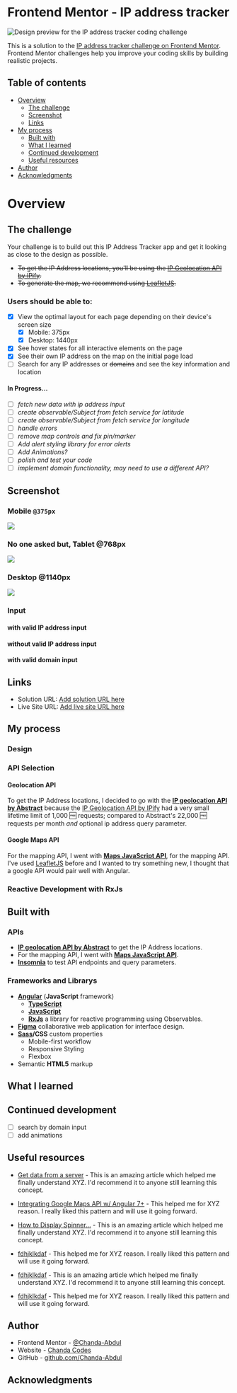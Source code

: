 # Frontend Mentor - IP address tracker

![Design preview for the IP address tracker coding challenge](/src/assets/design/desktop-preview.jpg)

This is a solution to the [IP address tracker challenge on Frontend Mentor](https://www.frontendmentor.io/challenges/ip-address-tracker-I8-0yYAH0). Frontend Mentor challenges help you improve your coding skills by building realistic projects. 

## Table of contents

- [Overview](#overview)
  - [The challenge](#the-challenge)
  - [Screenshot](#screenshot)
  - [Links](#links)
- [My process](#my-process)
  - [Built with](#built-with)
  - [What I learned](#what-i-learned)
  - [Continued development](#continued-development)
  - [Useful resources](#useful-resources)
- [Author](#author)
- [Acknowledgments](#acknowledgments)


# Overview

## The challenge

Your challenge is to build out this IP Address Tracker app and get it looking as close to the design as possible. 
* <s>To get the IP Address locations, you'll be using the [IP Geolocation API by IPify](https://geo.ipify.org/). 
* To generate the map, we recommend using [LeafletJS](https://leafletjs.com/).</s>


### Users should be able to:

- [x] View the optimal layout for each page depending on their device's screen size
  - [x] Mobile: 375px
  - [x] Desktop: 1440px
- [x] See hover states for all interactive elements on the page
- [x] See their own IP address on the map on the initial page load
- [ ] Search for any IP addresses or <s>domains</s> and see the key information and location

#### In Progress...

  - [ ] <i>fetch new data with ip address input
  - [ ] create observable/Subject from fetch service for latitude
  - [ ] create observable/Subject from fetch service for longitude
  - [ ] handle errors
  - [ ] remove map controls and fix pin/marker
  - [ ] Add alert styling library for error alerts 
  - [ ] Add Animations?
  - [ ] polish and test your code
  - [ ] implement domain functionality, may need to use a different API?
  </i>


<!--   -->
<!--  -->
<!--  -->
<!---->
<!--   -->
 <!-- -->
<!--  -->




## Screenshot

### Mobile `@375px`
<img src="./src/assets/screens/mobile.png"/>


### No one asked but, Tablet @768px
<img src="./src/assets/screens/tablet.png"/>


### Desktop @1140px
<img src="./src/assets/screens/desktop.png"/>


### Input
#### with valid IP address input
#### without valid IP address input
#### with valid domain input

## Links

- Solution URL: [Add solution URL here](https://your-solution-url.com)
- Live Site URL: [Add live site URL here](https://your-live-site-url.com)

## My process
### Design
### API Selection
#### Geolocation API
To get the IP Address locations,  I decided to go with the <b>[IP geolocation API by Abstract](https://app.abstractapi.com/api/ip-geolocation/documentation)</b> because the
[IP Geolocation API by IPify](https://geo.ipify.org/docs) had a very small lifetime limit of 1,000 🆓 requests; compared to Abstract's 22,000 🆓 requests per month *and* optional ip address query parameter.
#### Google Maps API
For the mapping API, I went with <b>[Maps JavaScript API](https://developers.google.com/maps/documentation/javascript)</b>, for the mapping API. I've used [LeafletJS](https://leafletjs.com/) before and I wanted to try something new, I thought that a google API would pair well with Angular.
### Reactive Development with RxJs

## Built with
### APIs

- <b>[IP geolocation API by Abstract](https://app.abstractapi.com/api/ip-geolocation/documentation)</b> to get the IP Address locations.
-  For the mapping API, I went with <b>[Maps JavaScript API](https://developers.google.com/maps/documentation/javascript)</b>.
- <b>[Insomnia](https://insomnia.rest/)</b> to test API endpoints and query parameters.

### Frameworks and Librarys
- <b>[Angular](https://angular.io/)</b> (<b>JavaScript</b> framework)
  - <b>[TypeScript](https://www.typescriptlang.org/)</b>
  - <b>[JavaScript](https://www.javascript.com/)</b>
  - <b>[RxJs](https://rxjs.dev/)</b> a library for reactive programming using Observables.
- <b>[Figma](https://www.figma.com/)</b> collaborative web application for interface design.
- <b>[Sass](https://sass-lang.com/)/CSS</b> custom properties
  - Mobile-first workflow
  - Responsive Styling
  - Flexbox
- Semantic <b>HTML5</b> markup

## What I learned

<!-- Use this section to recap over some of your major learnings while working through this project. Writing these out and providing code samples of areas you want to highlight is a great way to reinforce your own knowledge.

To see how you can add code snippets, see below:

```html
<h1>Some HTML code I'm proud of</h1>
```
```css
.proud-of-this-css {
  color: papayawhip;
}
```
```js
const proudOfThisFunc = () => {
  console.log('🎉')
}
``` -->



## Continued development
- [ ] search by domain input 
- [ ] add animations

## Useful resources

- [Get data from a server](https://angular.io/tutorial/toh-pt6) - This is an amazing article which helped me finally understand XYZ. I'd recommend it to anyone still learning this concept.
- [Integrating Google Maps API w/ Angular 7+](https://medium.com/@jkeung/integrating-google-maps-api-w-angular-7-e7672396ce2d) - This helped me for XYZ reason. I really liked this pattern and will use it going forward.
- [How to Display Spinner...](https://www.geeksforgeeks.org/how-to-display-spinner-on-the-screen-till-the-data-from-the-api-loads-using-angular-8/) - This is an amazing article which helped me finally understand XYZ. I'd recommend it to anyone still learning this concept.

- [fdhjklkdaf](#) - This helped me for XYZ reason. I really liked this pattern and will use it going forward.
- [fdhjklkdaf](#) - This is an amazing article which helped me finally understand XYZ. I'd recommend it to anyone still learning this concept.
- [fdhjklkdaf](#) - This helped me for XYZ reason. I really liked this pattern and will use it going forward.

## Author

- Frontend Mentor - [@Chanda-Abdul](https://www.frontendmentor.io/profile/Chanda-Abdul)
- Website - [Chanda Codes](https://chandacodes.com/)
- GitHub - [github.com/Chanda-Abdul](https://github.com/Chanda-Abdul)

## Acknowledgments

<!-- This is where you can give a hat tip to anyone who helped you out on this project. Perhaps you worked in a team or got some inspiration from someone else's solution. This is the perfect place to give them some credit. -->



